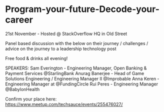 # Program-your-future-Decode-your-career
21st November - Hosted @ StackOverflow HQ in Old Street

Panel based discussion with the below on their journey / challenges / advice on the journey to a leadership technology post

Free food & drinks all evening!

SPEAKERS:
Sam Everington - Engineering Manager, Open Banking & Payment Services @StarlingBank 
Anurag Banerjee  - Head of Game Solutions Engineering / Engineering Manager II @Improbable 
Anna Keren - Engineering Manager at @FundingCircle
Rui Peres - Engineering Manager @BabylonHealth


Confirm your place here: https://www.meetup.com/techsauce/events/255476027/
